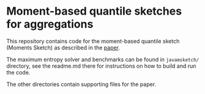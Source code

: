 # Moment-based quantile sketches for aggregations

This repository contains code for the moment-based quantile sketch (Moments Sketch) as described in the [paper](http://www.vldb.org/pvldb/vol11/p1647-gan.pdf).

The maximum entropy solver and benchmarks can be found in `javamsketch/` directory, see the readme.md there for instructions on how to build and run the code.

The other directories contain supporting files for the paper.